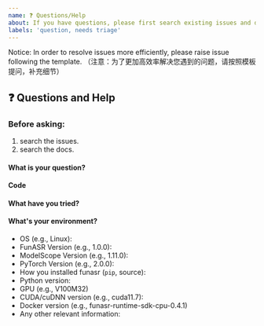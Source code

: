 ```yaml
---
name: ❓ Questions/Help
about: If you have questions, please first search existing issues and docs
labels: 'question, needs triage'
---
```


Notice: In order to resolve issues more efficiently, please raise issue following the template.
（注意：为了更加高效率解决您遇到的问题，请按照模板提问，补充细节）

## ❓ Questions and Help


### Before asking:
1. search the issues.
2. search the docs.

<!-- If you still can't find what you need: -->

#### What is your question?

#### Code

<!-- Please paste a code snippet if your question requires it! -->

#### What have you tried?

#### What's your environment?

 - OS (e.g., Linux):
 - FunASR Version (e.g., 1.0.0):
 - ModelScope Version (e.g., 1.11.0):
 - PyTorch Version (e.g., 2.0.0):
 - How you installed funasr (`pip`, source):
 - Python version:
 - GPU (e.g., V100M32)
 - CUDA/cuDNN version (e.g., cuda11.7):
 - Docker version (e.g., funasr-runtime-sdk-cpu-0.4.1)
 - Any other relevant information: